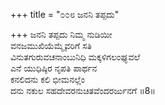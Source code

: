 +++
title = "೦೦೮ ಜನನಿ ತಪ್ಪದು"

+++
ಜನನಿ ತಪ್ಪದು ನಿಮ್ಮ ನುಡಿಯೀ  
ವನಜಮುಖಿಯೆಮ್ಮೈವರಿಗೆ ಸತಿ  
ವಿನುತಗುರುವಚನಾಂಬುನಿಧಿ ಮಕ್ಕಳಿಗಲಂಘ್ಯವಲೆ   
ಎನೆ ಯುಧಿಷ್ಠಿರ ನೃಪತಿ ಪಾರ್ಥನ  
ಕನಲಿದನು ಕಲಿ ಭೀಮನಲ್ಲೆಂ  
ದನು ನಕುಲ ಸಹದೇವರನುಚಿತವೆಂದರರ್ಜುನಗೆ     ॥8॥
